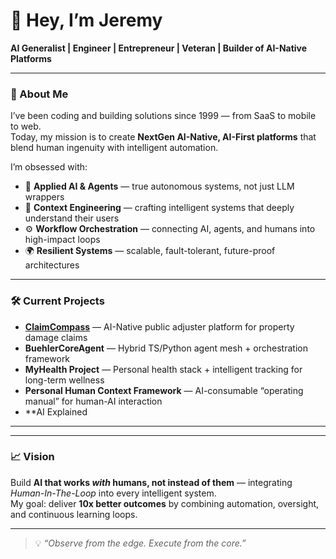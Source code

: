 # 👋 Hey, I’m Jeremy

**AI Generalist | Engineer | Entrepreneur | Veteran | Builder of AI-Native Platforms**

---

### 🚀 About Me
I’ve been coding and building solutions since 1999 — from SaaS to mobile to web.  
Today, my mission is to create **NextGen AI-Native, AI-First platforms** that blend human ingenuity with intelligent automation.

I’m obsessed with:
- 🤖 **Applied AI & Agents** — true autonomous systems, not just LLM wrappers  
- 🧠 **Context Engineering** — crafting intelligent systems that deeply understand their users  
- ⚙️ **Workflow Orchestration** — connecting AI, agents, and humans into high-impact loops  
- 🌍 **Resilient Systems** — scalable, fault-tolerant, future-proof architectures

---

### 🛠 Current Projects
- **[ClaimCompass](https://claimcompass.ai)** — AI-Native public adjuster platform for property damage claims  
- **BuehlerCoreAgent** — Hybrid TS/Python agent mesh + orchestration framework  
- **MyHealth Project** — Personal health stack + intelligent tracking for long-term wellness  
- **Personal Human Context Framework** — AI-consumable “operating manual” for human-AI interaction
- **AI Explained

---
<!--
### 📚 What I’m Learning
- Python for AI agent orchestration  
- FastAPI backend design  
- Model Context Protocols (MCPs)  
- Multi-agent architectures & agent mesh systems
-->
---

### 📈 Vision
Build **AI that works *with* humans, not instead of them** — integrating *Human-In-The-Loop* into every intelligent system.  
My goal: deliver **10x better outcomes** by combining automation, oversight, and continuous learning loops.

---
<!--
### 🌐 Connect With Me
- 💼 [LinkedIn](https://linkedin.com/in/) *(add your LinkedIn handle)*
- 🐦 [Twitter/X](https://twitter.com/) *(add your handle)*
- 📧 jeremy@buehlerdev.com
- 🌎 [Buehler.ai](https://buehler.ai)

---
-->
> 💡 *“Observe from the edge. Execute from the core.”*

<!--
**jeremybuehler/jeremybuehler** is a ✨ _special_ ✨ repository because its `README.md` (this file) appears on your GitHub profile.

Here are some ideas to get you started:

- 🔭 I’m currently working on ...
- 🌱 I’m currently learning ...
- 👯 I’m looking to collaborate on ...
- 🤔 I’m looking for help with ...
- 💬 Ask me about ...
- 📫 How to reach me: ...
- 😄 Pronouns: ...
- ⚡ Fun fact: ...
-->
